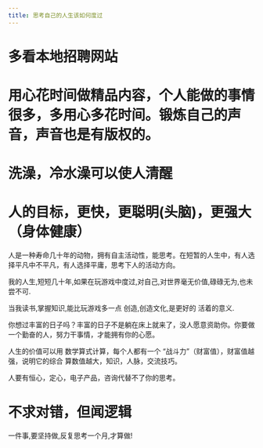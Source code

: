 ```yaml
---
title: 思考自己的人生该如何度过
---
```



# 多看本地招聘网站
# 用心花时间做精品内容，个人能做的事情很多，多用心多花时间。锻炼自己的声音，声音也是有版权的。

# 洗澡，冷水澡可以使人清醒

# 人的目标，更快，更聪明(头脑)，更强大（身体健康）


人是一种寿命几十年的动物，拥有自主活动性，能思考。在短暂的人生中，有人选择平凡中不平凡，有人选择平庸，思考下人的活动方向。

我的人生,短短几十年,如果在玩游戏中度过,对自己,对世界毫无价值,碌碌无为,也未尝不可.

当我读书,掌握知识,能比玩游戏多一点 创造,创造文化,是更好的 活着的意义.

你想过丰富的日子吗？丰富的日子不是躺在床上就来了，没人愿意资助你。你要做一个勤奋的人，努力干事情，才能拥有你的心愿。

人生的价值可以用 数学算式计算，每个人都有一个 “战斗力”（财富值），财富值越强，说明它的综合 算数值越大，知识，人脉，交流技巧。

人要有恒心，定心，电子产品，咨询代替不了你的思考。

# 不求对错，但闻逻辑
一件事,要坚持做,反复思考一个月,才算做!

